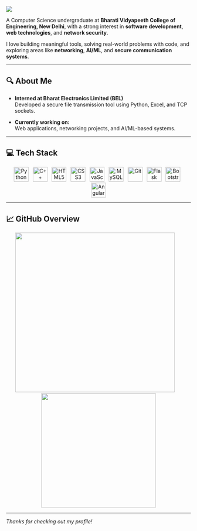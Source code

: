 <img src="https://capsule-render.vercel.app/api?type=waving&color=0E74E1&height=200&section=header&text=Rohit%20Bhagat&fontSize=40&fontAlignY=35&desc=CS%20Undergrad%20|%20Software%20Engineer&descAlignY=55&animation=twinkling" />

A Computer Science undergraduate at **Bharati Vidyapeeth College of Engineering, New Delhi**, with a strong interest in **software development**, **web technologies**, and **network security**.

I love building meaningful tools, solving real-world problems with code, and exploring areas like **networking**, **AI/ML**, and **secure communication systems**.

---

## 🔍 About Me

- **Interned at Bharat Electronics Limited (BEL)**  
  Developed a secure file transmission tool using Python, Excel, and TCP sockets.

- **Currently working on:**  
  Web applications, networking projects, and AI/ML-based systems.

---


## 💻 Tech Stack

<p align="center"> <img src="https://cdn.jsdelivr.net/gh/devicons/devicon/icons/python/python-original.svg" width="40" height="40" alt="Python" /> &nbsp; <img src="https://cdn.jsdelivr.net/gh/devicons/devicon/icons/cplusplus/cplusplus-original.svg" width="40" height="40" alt="C++" /> &nbsp; <img src="https://cdn.jsdelivr.net/gh/devicons/devicon/icons/html5/html5-original.svg" width="40" height="40" alt="HTML5" /> &nbsp; <img src="https://cdn.jsdelivr.net/gh/devicons/devicon/icons/css3/css3-original.svg" width="40" height="40" alt="CSS3" /> &nbsp; <img src="https://cdn.jsdelivr.net/gh/devicons/devicon/icons/javascript/javascript-original.svg" width="40" height="40" alt="JavaScript" /> &nbsp; <img src="https://cdn.jsdelivr.net/gh/devicons/devicon/icons/mysql/mysql-original.svg" width="40" height="40" alt="MySQL" /> &nbsp; <img src="https://cdn.jsdelivr.net/gh/devicons/devicon/icons/git/git-original.svg" width="40" height="40" alt="Git" /> &nbsp; <img src="https://cdn.jsdelivr.net/gh/devicons/devicon/icons/flask/flask-original.svg" width="40" height="40" alt="Flask" /> &nbsp; <img src="https://cdn.jsdelivr.net/gh/devicons/devicon/icons/bootstrap/bootstrap-original.svg" width="40" height="40" alt="Bootstrap" /> &nbsp; <img src="https://cdn.jsdelivr.net/gh/devicons/devicon/icons/angularjs/angularjs-original.svg" width="40" height="40" alt="Angular" /> </p>

---

## 📈 GitHub Overview

<div align="center">
  <img src="https://github-readme-streak-stats.herokuapp.com?user=irohit02&theme=tokyonight&hide_border=true&date_format=M%20j%5B%2C%20Y%5D" width="435" />
  &nbsp;&nbsp&nbsp;&nbsp;
  <img src="https://github-readme-stats.vercel.app/api/top-langs/?username=irohit02&layout=compact&theme=tokyonight&hide_border=true" width="311.5" />
</div>

---

*Thanks for checking out my profile!*
